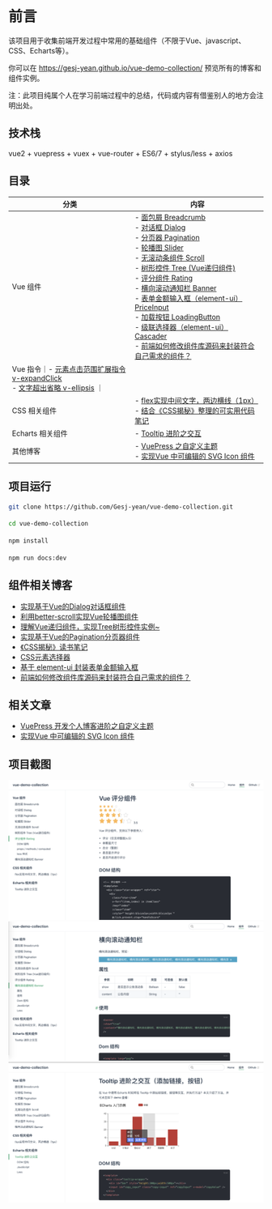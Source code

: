# 前言

该项目用于收集前端开发过程中常用的基础组件（不限于Vue、javascript、CSS、Echarts等）。

你可以在 https://gesj-yean.github.io/vue-demo-collection/ 预览所有的博客和组件实例。

注：此项目纯属个人在学习前端过程中的总结，代码或内容有借鉴别人的地方会注明出处。

## 技术栈

vue2 + vuepress + vuex + vue-router + ES6/7 + stylus/less + axios

## 目录

| 分类 | 内容 |
| --- | --- |
|Vue 组件|   - [面包屑 Breadcrumb](https://gesj-yean.github.io/vue-demo-collection/base/breadcrumb.html)<br> - [对话框 Dialog](https://gesj-yean.github.io/vue-demo-collection/base/dialog.html)<br> - [分页器 Pagination](https://gesj-yean.github.io/vue-demo-collection/base/pagination.html)<br> - [轮播图 Slider](https://gesj-yean.github.io/vue-demo-collection/base/slider.html)<br> - [无滚动条组件 Scroll](https://gesj-yean.github.io/vue-demo-collection/base/scroll.html)<br> - [树形控件 Tree (Vue递归组件)](https://gesj-yean.github.io/vue-demo-collection/base/tree.html)<br> - [评分组件 Rating](https://gesj-yean.github.io/vue-demo-collection/base/star.html)<br> - [横向滚动通知栏 Banner](https://gesj-yean.github.io/vue-demo-collection/base/banner.html)<br> - [表单金额输入框（element-ui）PriceInput](https://gesj-yean.github.io/vue-demo-collection/base/price-input.html)<br> - [加载按钮 LoadingButton](https://gesj-yean.github.io/vue-demo-collection/base/loading-btn.html) <br> - [级联选择器（element-ui）Cascader](https://gesj-yean.github.io/vue-demo-collection/base/cascader.html) <br> - [前端如何修改组件库源码来封装符合自己需求的组件？](https://gesj-yean.github.io/vue-demo-collection/blog/encapsulate-components.html)|
|Vue 指令｜- [元素点击范围扩展指令 v-expandClick ](https://gesj-yean.github.io/vue-demo-collection/base/directive/expandClick.html)<br> - [文字超出省略 v-ellipsis](https://gesj-yean.github.io/vue-demo-collection/base/directive/ellipsis.html) ｜
|CSS 相关组件|- [flex实现中间文字，两边横线（1px）](https://gesj-yean.github.io/vue-demo-collection/base/line-text.html)<br>- [结合《CSS揭秘》整理的可实用代码笔记](https://gesj-yean.github.io/vue-demo-collection/base/css-style.html)|
|Echarts 相关组件|- [Tooltip 进阶之交互](https://gesj-yean.github.io/vue-demo-collection/base/tooltip.html)|
|其他博客|- [VuePress 之自定义主题](https://gesj-yean.github.io/vue-demo-collection/blog/custom-vuepress.html)<br>- [实现Vue 中可编辑的 SVG  Icon 组件](https://gesj-yean.github.io/vue-demo-collection/blog/edit-svg.html)|

## 项目运行

```bash
git clone https://github.com/Gesj-yean/vue-demo-collection.git

cd vue-demo-collection

npm install

npm run docs:dev
```

## 组件相关博客

- [实现基于Vue的Dialog对话框组件](https://juejin.im/post/5e687f7be51d4526cc3b3942)
- [利用better-scroll实现Vue轮播图组件](https://juejin.im/post/5e620c6b518825495c6599b4)
- [理解Vue递归组件，实现Tree树形控件实例~](https://juejin.im/post/5e5fa663e51d4526f363b3cf)
- [实现基于Vue的Pagination分页器组件](https://juejin.im/post/5e685aeee51d45270f52d106)
- [《CSS揭秘》读书笔记](https://juejin.im/post/5e65f462e51d450edc0cd696)
- [CSS元素选择器](https://juejin.im/post/5e61ffbf51882549575f9a96)
- [基于 element-ui 封装表单金额输入框](https://juejin.cn/post/6913706130032033799)
- [前端如何修改组件库源码来封装符合自己需求的组件？](https://juejin.cn/post/6917771825808146446#heading-2)

## 相关文章
- [VuePress 开发个人博客进阶之自定义主题](https://juejin.cn/post/6869565504756023310)
- [实现Vue 中可编辑的 SVG Icon 组件](https://juejin.cn/post/6850418116007690247)

## 项目截图

![项目示例](https://github.com/Gesj-yean/vue-demo-collection/raw/master/src/common/images/part1.png)
![项目示例](https://github.com/Gesj-yean/vue-demo-collection/raw/master/src/common/images/part2.png)
![项目示例](https://github.com/Gesj-yean/vue-demo-collection/raw/master/src/common/images/part3.png)

